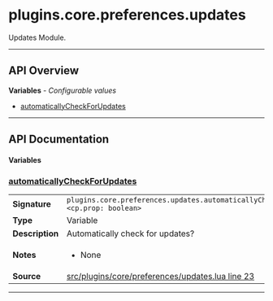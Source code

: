 # plugins.core.preferences.updates

Updates Module.

---

## API Overview
**Variables** - _Configurable values_
 * [automaticallyCheckForUpdates](#automaticallycheckforupdates)


---

## API Documentation

#### Variables


### [automaticallyCheckForUpdates](#automaticallycheckforupdates)

|                                             |                                                                                     |
| --------------------------------------------|-------------------------------------------------------------------------------------|
| **Signature**                               | `plugins.core.preferences.updates.automaticallyCheckForUpdates <cp.prop: boolean>`                                                                    |
| **Type**                                    | Variable                                                                     |
| **Description**                             | Automatically check for updates?                                                                     |
| **Notes**                                   | <ul><li>None</li></ul> |
| **Source**                                  | [src/plugins/core/preferences/updates.lua line 23](https://github.com/CommandPost/CommandPost/blob/develop/src/plugins/core/preferences/updates.lua#L23) |

---

